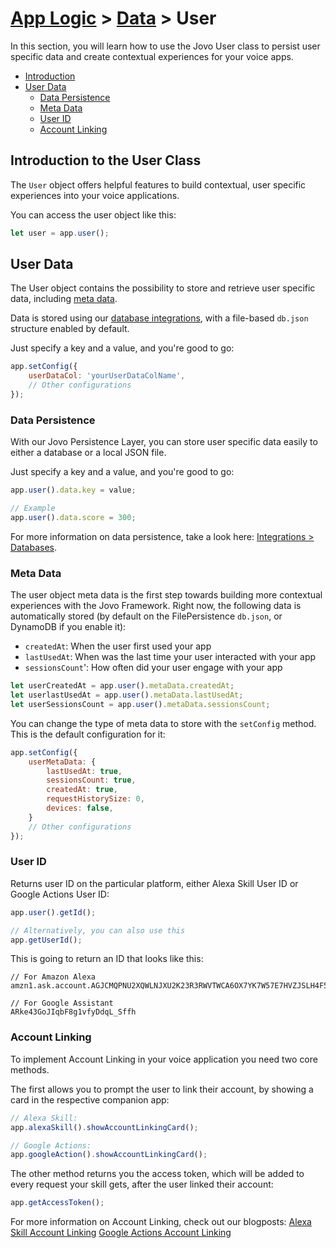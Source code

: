 # [App Logic](../) > [Data](./README.md) > User

In this section, you will learn how to use the Jovo User class to persist user specific data and create contextual experiences for your voice apps.

* [Introduction](#introduction-to-the-user-class)
* [User Data](#user-data)
  * [Data Persistence](#data-persistence)
  * [Meta Data](#meta-data)
  * [User ID](#user-id)
  * [Account Linking](#account-linking)


## Introduction to the User Class

The `User` object offers helpful features to build contextual, user specific experiences into your voice applications.

You can access the user object like this:

```javascript
let user = app.user();
```

## User Data

The User object contains the possibility to store and retrieve user specific data, including [meta data](#meta-data).

Data is stored using our [database integrations](https://github.com/jovotech/jovo-framework-nodejs/tree/master/docs/06_integrations/databases), with a file-based `db.json` structure enabled by default.

Just specify a key and a value, and you're good to go:

```javascript
app.setConfig({
    userDataCol: 'yourUserDataColName',
    // Other configurations
});
```


### Data Persistence

With our Jovo Persistence Layer, you can store user specific data easily to either a database or a local JSON file.

Just specify a key and a value, and you're good to go: 

```javascript
app.user().data.key = value;

// Example
app.user().data.score = 300;
```

For more information on data persistence, take a look here: [Integrations > Databases](https://github.com/jovotech/jovo-framework-nodejs/tree/master/docs/06_integrations/databases).


### Meta Data

The user object meta data is the first step towards building more contextual experiences with the Jovo Framework. Right now, the following data is automatically stored (by default on the FilePersistence `db.json`, or DynamoDB if you enable it):

* `createdAt`: When the user first used your app
* `lastUsedAt`: When was the last time your user interacted with your app
* `sessionsCount`': How often did your user engage with your app

```javascript
let userCreatedAt = app.user().metaData.createdAt; 
let userlastUsedAt = app.user().metaData.lastUsedAt; 
let userSessionsCount = app.user().metaData.sessionsCount;
```

You can change the type of meta data to store with the `setConfig` method. This is the default configuration for it:

```javascript
app.setConfig({
    userMetaData: {
        lastUsedAt: true,
        sessionsCount: true,
        createdAt: true,
        requestHistorySize: 0,
        devices: false,
    }
    // Other configurations
});

```

### User ID

Returns user ID on the particular platform, either Alexa Skill User ID or Google Actions User ID:

```javascript
app.user().getId();

// Alternatively, you can also use this
app.getUserId();
```

This is going to return an ID that looks like this:

```
// For Amazon Alexa
amzn1.ask.account.AGJCMQPNU2XQWLNJXU2K23R3RWVTWCA6OX7YK7W57E7HVZJSLH4F5U2JOLYELR4PSDSFGSDSD32YHMRG36CUUAY3G5QI5QFNDZ44V5RG6SBN3GUCNTRHAVT5DSDSD334e34I37N3MP2GDCHO7LL2JL2LVN6UFJ6Q2GEVVKL5HNHOWBBD7ZQDQYWNHYR2BPPWJPTBPBXPIPBVFXA

// For Google Assistant
ARke43GoJIqbF8g1vfyDdqL_Sffh
```

### Account Linking

To implement Account Linking in your voice application you need two core methods.

The first allows you to prompt the user to link their account, by showing a card in the respective companion app:
```javascript
// Alexa Skill:
app.alexaSkill().showAccountLinkingCard();

// Google Actions:
app.googleAction().showAccountLinkingCard();
```

The other method returns you the access token, which will be added to every request your skill gets, after the user linked their account:
```javascript
app.getAccessToken();
```

For more information on Account Linking, check out our blogposts:
[Alexa Skill Account Linking](https://www.jovo.tech/blog/alexa-account-linking-auth0/)
[Google Actions Account Linking](https://www.jovo.tech/blog/google-action-account-linking-auth0/)